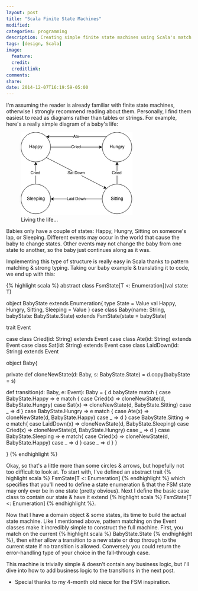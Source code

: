 ```yaml
---
layout: post
title: "Scala Finite State Machines"
modified:
categories: programming
description: Creating simple finite state machines using Scala's match syntaxt
tags: [design, Scala]
image:
  feature:
  credit:
  creditlink:
comments:
share:
date: 2014-12-07T16:19:59-05:00
---
```


I'm assuming the reader is already familiar with finite state machines, otherwise I strongly recommend reading about them. Personally, I find them easiest to read as diagrams rather than tables or strings. For example, here's a really simple diagram of a baby's life:

<figure>
<img src="/images/babyState.png" alt="">
<figcaption> Living the life... </figcaption>
</figure>

Babies only have a couple of states: Happy, Hungry, Sitting on someone's lap, or Sleeping. Different events may occur in the world that cause the baby to change states. Other events may not change the baby from one state to another, so the baby just continues along as it was.

Implementing this type of structure is really easy in Scala thanks to pattern matching & strong typing. Taking our baby example & translating it to code, we end up with this:

{% highlight scala %}
abstract class FsmState[T <: Enumeration](val state: T)

object BabyState extends Enumeration{
  type State = Value
  val Happy, Hungry, Sitting, Sleeping = Value
}
case class Baby(name: String, babyState: BabyState.State) extends FsmState(state =  babyState)

trait Event

case class Cried(id: String) extends Event
case class Ate(id: String) extends Event
case class Sat(id: String) extends Event
case class LaidDown(id: String) extends Event

object Baby{

  private def cloneNewState(d: Baby, s: BabyState.State) =
    d.copy(babyState = s)

  def transition(d: Baby, e: Event): Baby = {
    d.babyState match {
      case BabyState.Happy =>
        e match {
          case Cried(x) => cloneNewState(d, BabyState.Hungry)
          case Sat(x) => cloneNewState(d, BabyState.Sitting)
          case _ => d
        }
      case BabyState.Hungry =>
        e match {
          case Ate(x) => cloneNewState(d, BabyState.Happy)
          case _ => d
        }
      case BabyState.Sitting =>
        e match{
          case LaidDown(x) => cloneNewState(d, BabyState.Sleeping)
          case Cried(x) => cloneNewState(d, BabyState.Hungry)
          case _ => d
        }
      case BabyState.Sleeping =>
        e match{
          case Cried(x) => cloneNewState(d, BabyState.Happy)
          case _ => d
        }
      case _ => d
    }
  }

}
{% endhighlight %}

Okay, so that's a little more than some circles & arrows, but hopefully not too difficult to look at. To start with, I've defined an abstract trait  {% highlight scala %} FsmState[T <: Enumeration] {% endhighlight %} which specifies that you'll need to define a state enumeration & that the FSM state may only ever be in one state (pretty obvious). Next I define the basic case class to contain our state & have it extend {% highlight scala %} FsmState[T <: Enumeration] {% endhighlight %}.

Now that I have a domain object & some states, its time to build the actual state machine. Like I mentioned above, pattern matching on the Event classes make it incredibly simple to construct the full machine. First, you match on the current {% highlight scala %} BabyState.State {% endhighlight %}, then either allow a transition to a new state or drop through to the current state if no transition is allowed. Conversely you could return the error-handling type of your choice in the fall-through case. 

This machine is trivially simple & doesn't contain any business logic, but I'll dive into how to add business logic to the transitions in the next post.


* Special thanks to my 4-month old niece for the FSM inspiration.